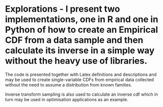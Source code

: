 # Explorations - I present two implementations, one in R and one in Python of how to create an Empirical CDF from a data sample and then calculate its inverse in a simple way without the heavy use of libraries. 

The code is presented together with Latex definitions and descriptions and may be used to create single-variable CDFs from empirical data collected without the need to assume a distribution from known families. 

Inverse transform sampling is also used to calculate an inverse cdf which in turn may be used in optimisation applications as an example. 
